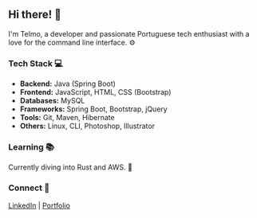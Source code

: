## Hi there! 👋

I'm Telmo, a developer and passionate Portuguese tech enthusiast with a love for the command line interface. ⚙️

### Tech Stack 💻

- **Backend:** Java (Spring Boot)
- **Frontend:** JavaScript, HTML, CSS (Bootstrap)
- **Databases:** MySQL
- **Frameworks:** Spring Boot, Bootstrap, jQuery
- **Tools:** Git, Maven, Hibernate
- **Others:** Linux, CLI, Photoshop, Illustrator

### Learning 📚

Currently diving into Rust and AWS. 🦀

### Connect 🤝

[LinkedIn](https://www.linkedin.com/in/telmo-sousa/) | [Portfolio](https://telmo-sousa.github.io/)
